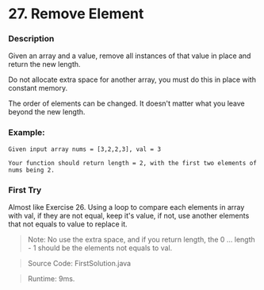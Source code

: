 # 27. Remove Element
### Description
Given an array and a value, remove all instances of that value in place and return the new length.

Do not allocate extra space for another array, you must do this in place with constant memory.

The order of elements can be changed. It doesn't matter what you leave beyond the new length.

### Example:
```
Given input array nums = [3,2,2,3], val = 3

Your function should return length = 2, with the first two elements of nums being 2.
```

### First Try
Almost like Exercise 26. Using a loop to compare each elements in array with val, if they are not equal, keep it's value, if not, use another elements that not equals to value to replace it.
>Note: No use the extra space, and if you return length, the 0 ... length - 1 should be the elements not equals to val.

> Source Code: FirstSolution.java

> Runtime: 9ms.
